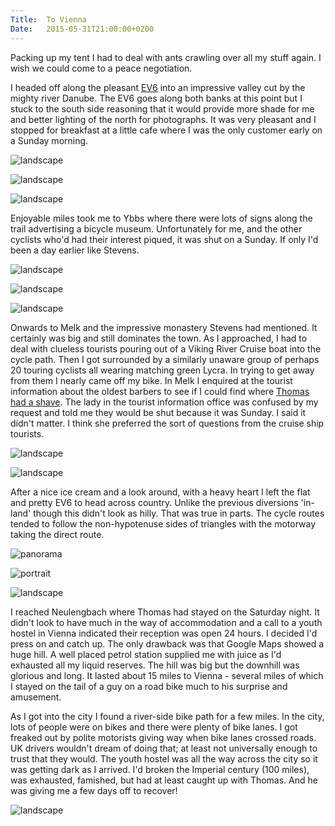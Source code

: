 ```yaml
---
Title:	To Vienna
Date:	2015-05-31T21:00:00+0200
---
```


Packing up my tent I had to deal with ants crawling over all my stuff again. I wish we could come to a peace negotiation.

I headed off along the pleasant [EV6](http://www.eurovelo.com/en/eurovelos/eurovelo-6/countries/austria) into an impressive valley cut by the mighty river Danube. The EV6 goes along both banks at this point but I stuck to the south side reasoning that it would provide more shade for me and better lighting of the north for photographs. It was very pleasant and I stopped for breakfast at a little cafe where I was the only customer early on a Sunday morning. 

![landscape](https://farm1.staticflickr.com/492/18112895084_ceae9085b4_z_d.jpg "Danube and the EV6")

![landscape](https://farm1.staticflickr.com/422/19266398859_1b43818a95_z_d.jpg "Across the Danube")

![landscape](https://farm1.staticflickr.com/415/19426475946_b71aee9b56_z_d.jpg "Across the Danube")

Enjoyable miles took me to Ybbs where there were lots of signs along the trail advertising a bicycle museum. Unfortunately for me, and the other cyclists who'd had their interest piqued, it was shut on a Sunday. If only I'd been a day earlier like Stevens.

![landscape](https://farm1.staticflickr.com/292/19264993908_483e4d4b5d_z_d.jpg "Sign to the bicycle museum")

![landscape](https://farm1.staticflickr.com/301/18831954373_952a18c1d0_z_d.jpg "Ducks on the Danube")

![landscape](https://farm1.staticflickr.com/545/19265001690_12ace234a9_z_d.jpg "Poppies")

Onwards to Melk and the impressive monastery Stevens had mentioned. It certainly was big and still dominates the town. As I approached, I had to deal with clueless tourists pouring out of a Viking River Cruise boat into the cycle path. Then I got surrounded by a similarly unaware group of perhaps 20 touring cyclists all wearing matching green Lycra. In trying to get away from them I nearly came off my bike. In Melk I enquired at the tourist information about the oldest barbers to see if I could find where [Thomas had a shave](http://www.strudel.org.uk/blog/stevens/000162.shtml). The lady in the tourist information office was confused by my request and told me they would be shut because it was Sunday. I said it didn't matter. I think she preferred the sort of questions from the cruise ship tourists.

![landscape](https://farm1.staticflickr.com/502/18831965403_5ba22a666b_z_d.jpg "Melk")

![landscape](https://farm1.staticflickr.com/340/18709318116_9636a13e12_z_d.jpg "Band in Melk")

After a nice ice cream and a look around, with a heavy heart I left the flat and pretty EV6 to head across country. Unlike the previous diversions 'in-land' though this didn't look as hilly. That was true in parts. The cycle routes tended to follow the non-hypotenuse sides of triangles with the motorway taking the direct route. 

![panorama](https://farm1.staticflickr.com/468/18555332058_f5986a9151_k_d.jpg "Windfarms between Melk and Neulengbach")

![portrait](https://farm1.staticflickr.com/320/18830099574_78b2ca5cb4_z_d.jpg "Windfarms between Melk and Neulengbach")

![landscape](https://farm1.staticflickr.com/262/18555361528_90461e993f_z_d.jpg "Bike")

I reached Neulengbach where Thomas had stayed on the Saturday night. It didn't look to have much in the way of accommodation and a call to a youth hostel in Vienna indicated their reception was open 24 hours. I decided I'd press on and catch up. The only drawback was that Google Maps showed a huge hill. A well placed petrol station supplied me with juice as I'd exhausted all my liquid reserves. The hill was big but the downhill was glorious and long. It lasted about 15 miles to Vienna - several miles of which I stayed on the tail of a guy on a road bike much to his surprise and amusement.

As I got into the city I found a river-side bike path for a few miles. In the city, lots of people were on bikes and there were plenty of bike lanes. I got freaked out by polite motorists giving way when bike lanes crossed roads. UK drivers wouldn't dream of doing that; at least not universally enough to trust that they would. The youth hostel was all the way across the city so it was getting dark as I arrived. I'd broken the Imperial century (100 miles), was exhausted, famished, but had at least caught up with Thomas. And he was giving me a few days off to recover!

![landscape](https://farm1.staticflickr.com/428/19452599405_b83f6b7e78_z_d.jpg "River-side bike path in Vienna")